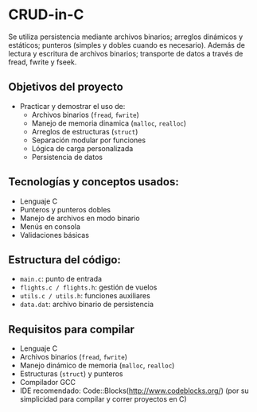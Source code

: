 # CRUD-in-C
Se utiliza persistencia mediante archivos binarios; arreglos dinámicos y estáticos; punteros (simples y dobles cuando es necesario). Además de lectura y escritura de archivos binarios; transporte de datos a través de fread, fwrite y fseek.

## Objetivos del proyecto

- Practicar y demostrar el uso de:
  - Archivos binarios (`fread`, `fwrite`)
  - Manejo de memoria dinamica (`malloc`, `realloc`)
  - Arreglos de estructuras (`struct`)
  - Separación modular por funciones
  - Lógica de carga personalizada
  - Persistencia de datos
## Tecnologías y conceptos usados:
- Lenguaje C
- Punteros y punteros dobles
- Manejo de archivos en modo binario
- Menús en consola
- Validaciones básicas

## Estructura del código:
- `main.c`: punto de entrada
- `flights.c / flights.h`: gestión de vuelos
- `utils.c / utils.h`: funciones auxiliares
- `data.dat`: archivo binario de persistencia

## Requisitos para compilar
- Lenguaje C
- Archivos binarios (`fread`, `fwrite`)
- Manejo dinámico de memoria (`malloc`, `realloc`)
- Estructuras (`struct`) y punteros
- Compilador GCC
- IDE recomendado: Code::Blocks(http://www.codeblocks.org/) (por su simplicidad para compilar y correr proyectos en C)
